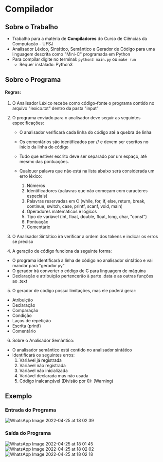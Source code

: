 # Compilador

## Sobre o Trabalho

- Trabalho para a matéria de **Compiladores** do Curso de Ciências da Computação - UFSJ
- Analisador Léxico, Sintático, Semântico e Gerador de Código para uma linguagem descrita como "Mini-C" programada em Python
- Para compilar digite no terminal: `python3 main.py` ou `make run`
  - Requer instalado: Python3

## Sobre o Programa

#### Regras:

1. O Analisador Léxico recebe como código-fonte o programa contido no arquivo "lexico.txt" dentro da pasta "input"
2. O programa enviado para o analisador deve seguir as seguintes especificações:

   - O analisador verificará cada linha do código até a quebra de linha

   - Os comentários são identificados por // e devem ser escritos no início da linha do código

   - Tudo que estiver escrito deve ser separado por um espaço, até mesmo das pontuações.

   - Qualquer palavra que não está na lista abaixo será considerada um erro léxico:
     1. Números
     2. Identificadores (palavras que não começam com caracteres especiais)
     3. Palavras reservadas em C (while, for, if, else, return, break, continue, switch, case, printf, scanf, void, main)
     4. Operadores matemáticos e lógicos
     5. Tipo de variável (int, float, double, float, long, char, "const")
     6. Pontuação
     7. Comentário

3. O Analisador Sintático irá verificar a ordem dos tokens e indicar os erros se preciso

4. A geração de código funciona da seguinte forma:

- O programa identificará a linha de código no analisador sintático e vai mandar para "gerador.py"
- O gerador irá converter o código de C para linguagem de máquina
- Declaração e atribuição pertencerão à parte .data e as outras funções ao .text

5. O gerador de código possui limitações, mas ele poderá gerar:

- Atribuição
- Declaração
- Comparação
- Condição
- Laços de repetição
- Escrita (printf)
- Comentário

6. Sobre o Analisador Semântico:

- O analisador semântico está contido no analisador sintático
- Identificará os seguintes erros:
  1. Variável já registrada
  2. Variável não registrada
  3. Variável não inicializada
  4. Variável declarada mas não usada
  5. Código inalcançável (Divisão por 0): (Warning)

## Exemplo

### Entrada do Programa

![WhatsApp Image 2022-04-25 at 18 02 39](https://user-images.githubusercontent.com/65183458/165174914-a50ef26f-28be-4fb0-be3b-c111600283bc.jpeg)

### Saída do Programa

![WhatsApp Image 2022-04-25 at 18 01 45](https://user-images.githubusercontent.com/65183458/165174908-e3656f09-47b3-4d40-bc70-a3b3d60532c1.jpeg)
![WhatsApp Image 2022-04-25 at 18 02 02](https://user-images.githubusercontent.com/65183458/165174911-f0ea21ae-dd85-4f37-8484-8cd16eafc5d4.jpeg)
![WhatsApp Image 2022-04-25 at 18 02 18](https://user-images.githubusercontent.com/65183458/165174913-8b1672c6-f2a0-4ddd-878a-e8cbf99656a3.jpeg)
